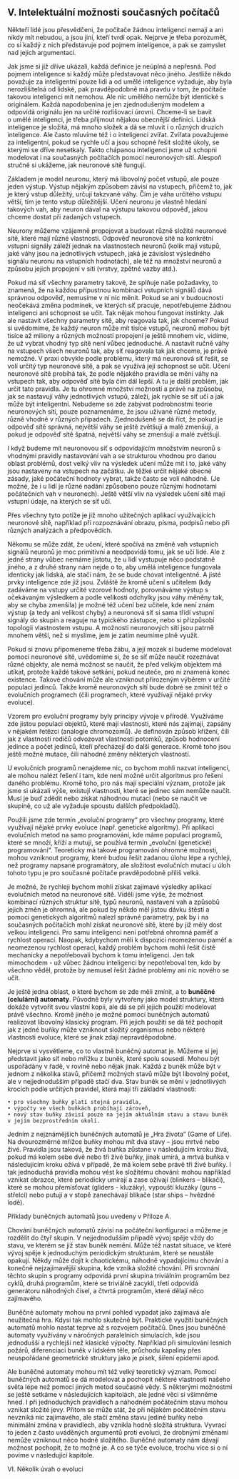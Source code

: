 ## V. Intelektuální možnosti současných počítačů

Někteří lidé jsou přesvědčeni, že počítače žádnou inteligenci nemají a ani nikdy mít nebudou,
a jsou jiní, kteří tvrdí opak. Nejprve je třeba porozumět, co si každý z nich představuje pod pojmem inteligence,
a pak se zamyslet nad jejich argumentací.

Jak jsme si již dříve ukázali, každá definice je neúplná a nepřesná.
Pod pojmem inteligence si každý může představovat něco jiného.
Jestliže někdo považuje za inteligentní pouze lidi a od umělé inteligence vyžaduje,
aby byla nerozlišitelná od lidské, pak pravděpodobně má pravdu v tom, že počítače takovou inteligenci mít nemohou.
Ale nic umělého nemůže být identické s originálem. Každá napodobenina je jen zjednodušeným modelem
a odpovídá originálu jen na určité rozlišovací úrovni. Chceme-li se bavit o umělé inteligenci,
je třeba přijmout nějakou obecnější definici. Lidská inteligence je složitá, má mnoho složek
a dá se mluvit i o různých druzích inteligence. Ale často mluvíme též i o inteligenci zvířat.
Zvířata považujeme za inteligentní, pokud se rychle učí a jsou schopné řešit složité úkoly,
se kterými se dříve nesetkaly. Takto chápanou inteligenci jsme už schopni modelovat i na současných počítačích
pomocí neuronových sítí. Alespoň stručně si ukážeme, jak neuronové sítě fungují.

Základem je model neuronu, který má libovolný počet vstupů, ale pouze jeden výstup.
Výstup nějakým způsobem závisí na vstupech, přičemž to, jak je který vstup důležitý,
určují takzvané váhy. Čím je váha určitého vstupu větší, tím je tento vstup důležitější.
Učení neuronu je vlastně hledání takových vah, aby neuron dával na výstupu takovou odpověď,
jakou chceme dostat při zadaných vstupech. 

Neurony můžeme vzájemně propojovat a budovat různě složité neuronové sítě, které mají různé vlastnosti.
Odpověď neuronové sítě na konkrétní vstupní signály záleží jednak na vlastnostech neuronů
(kolik mají vstupů, jaké váhy jsou  na jednotlivých vstupech, jaká je závislost výsledného signálu neuronu
na vstupních hodnotách), ale též na množství neuronů a způsobu jejich propojení v síti
(vrstvy, zpětné vazby atd.).

Pokud má síť všechny parametry takové, že splňuje naše požadavky, to znamená,
že na každou přípustnou kombinaci vstupních signálů dává správnou odpověď, nemusíme v ní nic měnit.
Pokud se ani v budoucnosti neočekává  změna  podmínek, ve kterých síť pracuje,
nepotřebujeme žádnou inteligenci ani schopnost se učit. Tak nějak mohou fungovat instinkty.
Jak ale nastavit všechny parametry sítě, aby reagovala tak, jak chceme? Pokud si uvědomíme,
že každý neuron může mít tisíce vstupů, neuronů mohou být tisíce až miliony a různých možností propojení
je ještě mnohem víc, vidíme, že už vybrat vhodný typ sítě není vůbec jednoduché.
A nastavit ručně váhy na vstupech všech neuronů tak, aby síť reagovala tak jak chceme,
je právě nemožné. V praxi obvykle podle problému, který má neuronová síť řešit,
se volí určitý typ neuronové sítě, a pak se využívá její schopnost se učit.
Učení neuronové sítě probíhá tak, že podle nějakého pravidla se mění váhy na vstupech tak,
aby odpověď sítě byla čím dál lepší. A tu je další problém, jak určit tato pravidla.
Je tu ohromné  množství možností a právě na způsobu, jak se nastavují váhy jednotlivých vstupů,
záleží, jak rychle se síť učí a jak může být inteligentní. Nebudeme se zde zabývat podrobnostmi
teorie neuronových sítí, pouze poznamenáme, že jsou užívané různé metody, různě vhodné v různých případech.
Zjednodušeně se dá říct, že pokud je odpověď sítě správná, největší váhy se ještě zvětšují a malé zmenšují,
a pokud je odpověď sítě špatná, největší váhy se zmenšují a malé zvětšují.

I když budeme mít neuronovou síť s odpovídajícím množstvím  neuronů s vhodnými pravidly nastavování vah
a se strukturou vhodnou pro danou oblast problémů, dost velký vliv na výsledek učení může mít i to,
jaké váhy jsou nastaveny na vstupech na začátku. Je těžké určit nějaké obecné zásady,
jaké počáteční hodnoty vybrat, takže často se volí náhodně.
(Je možné, že i u lidí je různé nadání způsobeno pouze různými hodnotami počátečních vah v neuronech).
Ještě větší vliv na výsledek učení sítě mají vstupní údaje, na kterých se síť učí.

Přes všechny tyto potíže je již mnoho užitečných aplikací využívajících neuronové sítě,
například při rozpoznávání obrazu, písma, podpisů nebo při různých analýzách a předpovědích.

Někomu se může zdát, že učení, které spočívá na změně vah vstupních signálů neuronů je moc primitivní
a neodpovídá tomu, jak se učí lidé. Ale z jedné strany vůbec nemáme jistotu, že u lidí
vystupuje něco podstatně jiného, a z druhé strany nám nejde o to, aby umělá inteligence fungovala identicky
jak lidská, ale stačí nám, že se bude chovat inteligentně. A jisté prvky inteligence zde již jsou.
Zvláště že kromě učení s učitelem (kdy zadáváme na vstupy určité vzorové hodnoty,
porovnáváme výstup s očekávaným výsledkem a podle velikosti odchylky jsou váhy měněny tak,
aby se chyba zmenšila) je možné též učení bez učitele, kde není znám výstup
(a tedy ani velikost chyby) a neuronová síť si sama třídí vstupní signály do skupin
a reaguje na typického zástupce, nebo si přizpůsobí topologii vlastnostem vstupu.
A možnosti neuronových sítí jsou patrně mnohem větší, než si myslíme, jem je zatím neumíme plně využít.

Pokud si znovu připomeneme třeba žábu, a její mozek si budeme modelovat pomocí neuronové sítě,
uvědomíme si, že se síť může naučit rozeznávat různé objekty, ale nemá možnost se naučit,
že před velkým objektem má utíkat, protože každé takové setkání, pokud neuteče, pro ni znamená konec existence.
Takové chování může ale vzniknout přirozeným výběrem v určité populaci jedinců.
Takže kromě neuronových sítí bude dobré se zmínit též o evolučních programech
(čili programech, které využívají nějaké prvky evoluce). 

Vzorem pro evoluční programy byly principy vývoje v přírodě. Využíváme zde jistou populaci objektů,
které mají vlastnosti, které nás zajímají, zapsány v nějakém řetězci (analogie chromozomů).
Je definován způsob křížení, čili jak z vlastností rodičů odvozovat vlastnosti potomků,
způsob hodnocení jedince a počet jedinců, kteří přecházejí do další generace.
Kromě toho jsou ještě možné mutace, čili náhodné změny některých vlastností.

U evolučních programů nenajdeme nic, co bychom mohli nazvat inteligencí, ale mohou nalézt řešení i tam,
kde není možné určit algoritmus pro řešení daného problému. Kromě toho, pro nás mají speciální význam,
protože jak jsme si ukázali výše, existují vlastnosti, které se jedinec sám nemůže naučit.
Musí je buď zdědit nebo získat náhodnou mutací (nebo se naučit ve skupině,
co už ale vyžaduje spoustu dalších předpokladů).

Použili jsme zde termín „evoluční programy“ pro všechny programy, které využívají nějaké prvky evoluce
(např. genetické algoritmy). Při aplikaci evolučních metod na samo programování, kde máme populaci programů,
které se množí, kříží a mutují, se používá termín „evoluční (genetické) programování“.
Teoreticky má takové programování ohromné možnosti, mohou vzniknout programy,
které budou řešit zadanou úlohu lépe a rychleji, než programy napsané programátory,
ale složitost evolučních mutací u úloh tohoto typu je pro současné počítače pravděpodobně příliš velká.

Je možné, že rychleji bychom mohli získat zajímavé výsledky aplikací evolučních metod na neuronové sítě.
Viděli jsme výše, že možnost kombinací různých struktur sítě, typů neuronů, nastavení vah a způsobů jejich změn
je ohromná, ale pokud by někdo měl jistou dávku štěstí a pomocí genetických algoritmů nalezl správné parametry,
pak by i na současných počítačích mohl získat neuronové sítě, které by již měly dost velkou inteligenci.
Pro samu inteligenci není potřebná ohromná paměť a rychlost operací.
Naopak, kdybychom měli k dispozici  neomezenou paměť a neomezenou  rychlost operací,
každý problém bychom mohli řešit čistě mechanicky a nepotřebovali bychom k tomu inteligenci.
Jen tak mimochodem - už vůbec žádnou inteligenci by nepotřeboval ten, kdo by všechno věděl,
protože by nemusel řešit žádné problémy ani nic nového se učit. 

Je ještě jedna oblast, o které bychom se zde měli zmínit, a to **buněčné (celulární) automaty**.
Původně byly vytvořeny jako model struktury, která dokáže vytvořit svou vlastní kopii,
ale dá se při jejich použití modelovat právě všechno. Kromě jiného je možné pomocí buněčných automatů
realizovat libovolný klasický program. Při jejich použití se dá též pochopit jak z jedné buňky může vzniknout
složitý organismus nebo některé vlastnosti evoluce, které se jinak zdají nepravděpodobné.

Nejprve si vysvětleme, co to vlastně buněčný automat je. Můžeme si jej představit jako síť nebo mřížku z buněk,
které spolu sousedí. Mohou být uspořádány v řadě, v rovině nebo nějak jinak.
Každá z buněk může být v jednom z několika stavů, přičemž možných stavů může být libovolný počet,
ale v nejjednodušším případě stačí dva. Stav buněk se mění v jednotlivých krocích podle určitých pravidel,
která mají tři základní vlastnosti:

    • pro všechny buňky platí stejná pravidla,
    • výpočty ve všech buňkách probíhají zároveň,
    • nový stav buňky závisí pouze na jejím aktuálním stavu a stavu buněk v jejím bezprostředním okolí.
    
Jedním z nejznámějších buněčných automatů je „Hra života” (Game of Life).
Na dvourozměrné mřížce buňky mohou mít dva stavy – jsou mrtvé nebo živé. Pravidla jsou taková,
že živá buňka zůstane v následujícím kroku živá, pokud má kolem sebe dvě nebo tři živé buňky,
jinak umírá, a mrtvá buňka v následujícím kroku ožívá v případě, že má kolem sebe právě tři živé buňky.
I tak jednoduchá pravidla mohou vést ke složitému chování: mohou například vznikat obrazce,
které periodicky umírají a zase ožívají (blinkers – blikači), které se mohou přemísťovat
(gliders - kluzáky), vypouští kluzáky (guns – střelci) nebo putují a v stopě zanechávají blikače
(star ships – hvězdné lodě).

Příklady buněčných automatů jsou uvedeny v Příloze A.

Chování buněčných automatů závisí na počáteční konfiguraci a můžeme je rozdělit do čtyř skupin.
V nejjednodušším případě vývoj spěje vždy do stavu, ve kterém se již stav buněk nemění.
Může též nastat situace, ve které vývoj spěje k jednoduchým periodickým strukturám,
které se neustále opakují. Někdy může dojít k  chaotickému, náhodně vypadajícímu chování
a konečně nejzajímavější skupina, kde vzniká složité chování.
Při srovnání těchto skupin s programy odpovídá první skupina triviálním programům bez cyklů,
druhá programům, které se triviálně zacyklí, třetí odpovídá generátoru náhodných čísel,
a čtvrtá programům, které dělají něco zajímavého.

Buněčné automaty mohou na první pohled vypadat jako zajímavá ale neužitečná hra.
Kdysi tak mohlo skutečně být. Praktické využití buněčných automatů mohlo nastat teprve až s rozvojem počítačů.
Dnes jsou buněčné automaty využívány v náročných paralelních simulacích,
kde jsou jednodušší a rychlejší než klasické výpočty. Například při simulování lesních požárů,
diferenciaci buněk v lidském těle, průchodu kapaliny přes neuspořádané geometrické struktury jako je písek,
šíření epidemií apod.

Ale buněčné automaty mohou mít též velký teoretický význam. Pomocí buněčných automatů se dá modelovat
a pochopit některé vlastnosti našeho světa lépe než pomocí jiných metod současné vědy.
S některými možnostmi se ještě setkáme v následujících kapitolách, ale jedné věci si všimněme hned.
I při jednoduchých pravidlech a náhodném počátečním stavu mohou vznikat složité jevy. Přitom se může stát,
že při nějakém počátečním stavu nevzniká nic zajímavého, ale stačí změna stavu jediné buňky nebo minimální změna
v pravidlech, aby vznikla hodně složitá struktura. Vyvrací to jeden z často uváděných argumentů proti evoluci, že 
drobnými změnami nemůže vzniknout něco hodně složitého. Buněčné automaty nám dávají možnost pochopit,
že to možné je. A co se týče evoluce, trochu více si o ní povíme v následující kapitole.

VI. Několik úvah o evoluci
